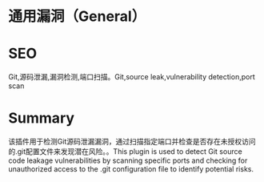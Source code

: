 # 通用漏洞（General）
# SEO
Git,源码泄漏,漏洞检测,端口扫描。Git,source leak,vulnerability detection,port scan
# Summary
该插件用于检测Git源码泄漏漏洞，通过扫描指定端口并检查是否存在未授权访问的.git配置文件来发现潜在风险。。This plugin is used to detect Git source code leakage vulnerabilities by scanning specific ports and checking for unauthorized access to the .git configuration file to identify potential risks.
